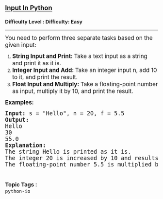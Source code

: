 <h2><a href="https://www.geeksforgeeks.org/problems/input-in-python/1?page=10&difficulty=Easy&status=unsolved&sortBy=accuracy">Input In Python</a></h2><h3>Difficulty Level : Difficulty: Easy</h3><hr><div class="problems_problem_content__Xm_eO"><p><span style="font-size: 14pt;">You need to perform three separate tasks based on the given input:</span></p>
<ol>
<li><span style="font-size: 14pt;"><strong>String Input and Print: </strong>Take a text input as a string and print it as it is.</span></li>
<li><span style="font-size: 14pt;"><strong>Integer Input and Add: </strong>Take an integer input n, add 10 to it, and print the result.</span></li>
<li><span style="font-size: 14pt;"><strong>Float Input and Multiply: </strong>Take a floating-point number as input, multiply it by 10, and print the result.</span></li>
</ol>
<p><span style="font-size: 14pt;"><strong>Examples:</strong></span></p>
<pre><span style="font-size: 14pt;"><strong>Input: </strong>s = "Hello", n = 20, f = 5.5</span><br><strong><span style="font-size: 14pt;">Output: </span></strong><br><span style="font-size: 14pt;">Hello
30
55.0</span><br><span style="font-size: 14pt;"><strong>Explanation:</strong> </span><br><span style="font-size: 14pt;">The string Hello is printed as it is.
The integer 20 is increased by 10 and results in 30.
The floating-point number 5.5 is multiplied by 10 and results in 55.0.</span></pre></div><br><p><span style=font-size:18px><strong>Topic Tags : </strong><br><code>python-io</code>&nbsp;
